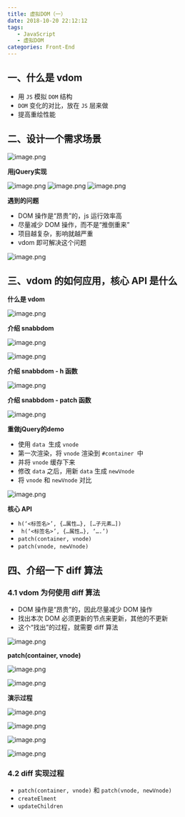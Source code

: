 ```yaml
---
title: 虚拟DOM（一）
date: 2018-10-20 22:12:12
tags: 
   - JavaScript
   - 虚拟DOM
categories: Front-End
---
```


## 一、什么是 vdom

- 用 `JS` 模拟 `DOM` 结构
- `DOM` 变化的对比，放在 `JS` 层来做
- 提高重绘性能


## 二、设计一个需求场景

![image.png](https://upload-images.jianshu.io/upload_images/1480597-ecb5ff293ddc8aed.png?imageMogr2/auto-orient/strip%7CimageView2/2/w/1240)

**用jQuery实现**

![image.png](https://upload-images.jianshu.io/upload_images/1480597-68270e52c16db126.png?imageMogr2/auto-orient/strip%7CimageView2/2/w/1240)
![image.png](https://upload-images.jianshu.io/upload_images/1480597-f6538e3e5d70378a.png?imageMogr2/auto-orient/strip%7CimageView2/2/w/1240)
![image.png](https://upload-images.jianshu.io/upload_images/1480597-4245c22334b69ed9.png?imageMogr2/auto-orient/strip%7CimageView2/2/w/1240)

**遇到的问题**

- DOM 操作是“昂贵”的，js 运行效率高
- 尽量减少 DOM 操作，而不是“推倒重来”
- 项目越复杂，影响就越严重
- vdom 即可解决这个问题

![image.png](https://upload-images.jianshu.io/upload_images/1480597-e6482808654c0d90.png?imageMogr2/auto-orient/strip%7CimageView2/2/w/1240)

## 三、vdom 的如何应用，核心 API 是什么

**什么是 vdom**

![image.png](https://upload-images.jianshu.io/upload_images/1480597-cd7999ff2c9f675c.png?imageMogr2/auto-orient/strip%7CimageView2/2/w/1240)

**介绍 snabbdom**


![image.png](https://upload-images.jianshu.io/upload_images/1480597-6315c360edc1b4af.png?imageMogr2/auto-orient/strip%7CimageView2/2/w/1240)

![image.png](https://upload-images.jianshu.io/upload_images/1480597-06a5989e70e0a367.png?imageMogr2/auto-orient/strip%7CimageView2/2/w/1240)

**介绍 snabbdom - h 函数**

![image.png](https://upload-images.jianshu.io/upload_images/1480597-6f5499e3221909fc.png?imageMogr2/auto-orient/strip%7CimageView2/2/w/1240)

**介绍 snabbdom - patch 函数**

![image.png](https://upload-images.jianshu.io/upload_images/1480597-ddd86c5acbcc2c1e.png?imageMogr2/auto-orient/strip%7CimageView2/2/w/1240)


**重做jQuery的demo**

- 使用 `data `生成 `vnode`
- 第一次渲染，将 `vnode` 渲染到 `#container `中
- 并将 `vnode` 缓存下来
- 修改 `data` 之后，用新 `data` 生成 `newVnode`
- 将 `vnode` 和 `newVnode` 对比

![image.png](https://upload-images.jianshu.io/upload_images/1480597-66ffa5d864b85710.png?imageMogr2/auto-orient/strip%7CimageView2/2/w/1240)

**核心 API**

- `h(‘<标签名>’, {…属性…}, […子元素…])`
- ` h(‘<标签名>’, {…属性…}, ‘….’)`
- `patch(container, vnode) `
- `patch(vnode, newVnode) `

## 四、介绍一下 diff 算法

### 4.1 vdom 为何使用 diff 算法

- DOM 操作是“昂贵”的，因此尽量减少 DOM 操作
- 找出本次 DOM 必须更新的节点来更新，其他的不更新
- 这个“找出”的过程，就需要 diff 算法

![image.png](https://upload-images.jianshu.io/upload_images/1480597-20f2d2d895fd2e52.png?imageMogr2/auto-orient/strip%7CimageView2/2/w/1240)

**patch(container, vnode)**

![image.png](https://upload-images.jianshu.io/upload_images/1480597-2f58b6165b164eb8.png?imageMogr2/auto-orient/strip%7CimageView2/2/w/1240)

![image.png](https://upload-images.jianshu.io/upload_images/1480597-58e4ff61b032df41.png?imageMogr2/auto-orient/strip%7CimageView2/2/w/1240)

**演示过程**

![image.png](https://upload-images.jianshu.io/upload_images/1480597-998b7db0afe63fef.png?imageMogr2/auto-orient/strip%7CimageView2/2/w/1240)

![image.png](https://upload-images.jianshu.io/upload_images/1480597-ee8fc075196cdbcd.png?imageMogr2/auto-orient/strip%7CimageView2/2/w/1240)

![image.png](https://upload-images.jianshu.io/upload_images/1480597-0480ea04b8e028a8.png?imageMogr2/auto-orient/strip%7CimageView2/2/w/1240)


![image.png](https://upload-images.jianshu.io/upload_images/1480597-d4dd9e91b9397a67.png?imageMogr2/auto-orient/strip%7CimageView2/2/w/1240)

### 4.2 diff 实现过程

- `patch(container, vnode)` 和 `patch(vnode, newVnode)`
- `createElment`
- `updateChildren`
